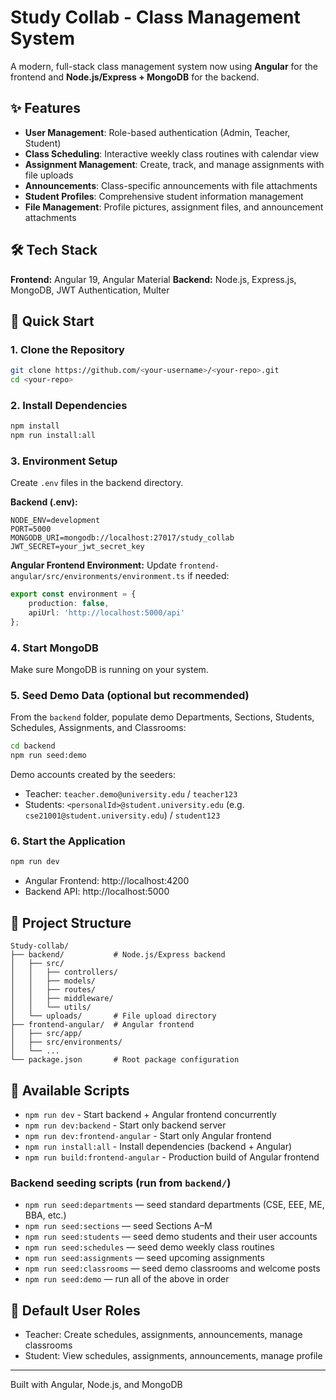 # Study Collab - Class Management System

A modern, full-stack class management system now using **Angular** for the frontend and **Node.js/Express + MongoDB** for the backend.

## ✨ Features

- **User Management**: Role-based authentication (Admin, Teacher, Student)
- **Class Scheduling**: Interactive weekly class routines with calendar view
- **Assignment Management**: Create, track, and manage assignments with file uploads
- **Announcements**: Class-specific announcements with file attachments
- **Student Profiles**: Comprehensive student information management
- **File Management**: Profile pictures, assignment files, and announcement attachments

## 🛠️ Tech Stack

**Frontend:** Angular 19, Angular Material 
**Backend:** Node.js, Express.js, MongoDB, JWT Authentication, Multer

## 🚀 Quick Start

### 1. Clone the Repository
```bash
git clone https://github.com/<your-username>/<your-repo>.git
cd <your-repo>
```

### 2. Install Dependencies
```bash
npm install
npm run install:all
```

### 3. Environment Setup
Create `.env` files in the backend directory.

**Backend (.env):**
```env
NODE_ENV=development
PORT=5000
MONGODB_URI=mongodb://localhost:27017/study_collab
JWT_SECRET=your_jwt_secret_key
```

**Angular Frontend Environment:** Update `frontend-angular/src/environments/environment.ts` if needed:
```ts
export const environment = {
	production: false,
	apiUrl: 'http://localhost:5000/api'
};
```

### 4. Start MongoDB
Make sure MongoDB is running on your system.

### 5. Seed Demo Data (optional but recommended)
From the `backend` folder, populate demo Departments, Sections, Students, Schedules, Assignments, and Classrooms:
```bash
cd backend
npm run seed:demo
```

Demo accounts created by the seeders:

- Teacher: `teacher.demo@university.edu` / `teacher123`
- Students: `<personalId>@student.university.edu` (e.g. `cse21001@student.university.edu`) / `student123`

### 6. Start the Application
```bash
npm run dev
```

- Angular Frontend: http://localhost:4200
- Backend API: http://localhost:5000

## 📂 Project Structure

```
Study-collab/
├── backend/           # Node.js/Express backend
│   ├── src/
│   │   ├── controllers/
│   │   ├── models/
│   │   ├── routes/
│   │   ├── middleware/
│   │   └── utils/
│   └── uploads/       # File upload directory
├── frontend-angular/  # Angular frontend
│   ├── src/app/
│   ├── src/environments/
│   └── ...
└── package.json       # Root package configuration
```

## 🔧 Available Scripts

- `npm run dev` - Start backend + Angular frontend concurrently
- `npm run dev:backend` - Start only backend server
- `npm run dev:frontend-angular` - Start only Angular frontend
- `npm run install:all` - Install dependencies (backend + Angular)
- `npm run build:frontend-angular` - Production build of Angular frontend

### Backend seeding scripts (run from `backend/`)

- `npm run seed:departments` — seed standard departments (CSE, EEE, ME, BBA, etc.)
- `npm run seed:sections` — seed Sections A–M
- `npm run seed:students` — seed demo students and their user accounts
- `npm run seed:schedules` — seed demo weekly class routines
- `npm run seed:assignments` — seed upcoming assignments
- `npm run seed:classrooms` — seed demo classrooms and welcome posts
- `npm run seed:demo` — run all of the above in order

## 📝 Default User Roles

- Teacher: Create schedules, assignments, announcements, manage classrooms
- Student: View schedules, assignments, announcements, manage profile

---

Built with Angular, Node.js, and MongoDB
